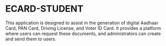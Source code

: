 # ECARD-STUDENT
This application is designed to assist in the generation of digital Aadhaar Card, PAN Card, Driving License, and Voter ID Card. It provides a platform where users can request these documents, and administrators can create and send them to users.
